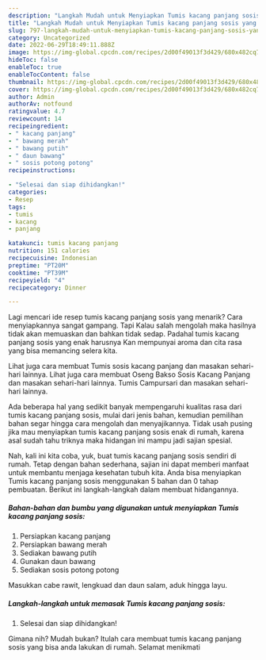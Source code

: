 ```yaml
---
description: "Langkah Mudah untuk Menyiapkan Tumis kacang panjang sosis yang Enak"
title: "Langkah Mudah untuk Menyiapkan Tumis kacang panjang sosis yang Enak"
slug: 797-langkah-mudah-untuk-menyiapkan-tumis-kacang-panjang-sosis-yang-enak
category: Uncategorized
date: 2022-06-29T18:49:11.888Z
image: https://img-global.cpcdn.com/recipes/2d00f49013f3d429/680x482cq70/tumis-kacang-panjang-sosis-foto-resep-utama.jpg
hideToc: false
enableToc: true
enableTocContent: false
thumbnail: https://img-global.cpcdn.com/recipes/2d00f49013f3d429/680x482cq70/tumis-kacang-panjang-sosis-foto-resep-utama.jpg
cover: https://img-global.cpcdn.com/recipes/2d00f49013f3d429/680x482cq70/tumis-kacang-panjang-sosis-foto-resep-utama.jpg
author: Admin
authorAv: notfound
ratingvalue: 4.7
reviewcount: 14
recipeingredient:
- " kacang panjang"
- " bawang merah"
- " bawang putih"
- " daun bawang"
- " sosis potong potong"
recipeinstructions:

- "Selesai dan siap dihidangkan!"
categories:
- Resep
tags:
- tumis
- kacang
- panjang

katakunci: tumis kacang panjang 
nutrition: 151 calories
recipecuisine: Indonesian
preptime: "PT20M"
cooktime: "PT39M"
recipeyield: "4"
recipecategory: Dinner

---
```



Lagi mencari ide resep tumis kacang panjang sosis yang menarik? Cara menyiapkannya sangat gampang. Tapi Kalau salah mengolah maka hasilnya tidak akan memuaskan dan bahkan tidak sedap. Padahal tumis kacang panjang sosis yang enak harusnya Kan mempunyai aroma dan cita rasa yang bisa memancing selera kita.


Lihat juga cara membuat Tumis sosis kacang panjang dan masakan sehari-hari lainnya. Lihat juga cara membuat Oseng Bakso Sosis Kacang Panjang dan masakan sehari-hari lainnya. Tumis Campursari dan masakan sehari-hari lainnya.

Ada beberapa hal yang sedikit banyak mempengaruhi kualitas rasa dari tumis kacang panjang sosis, mulai dari jenis bahan, kemudian pemilihan bahan segar hingga cara mengolah dan menyajikannya. Tidak usah pusing jika mau menyiapkan tumis kacang panjang sosis enak di rumah, karena asal sudah tahu triknya maka hidangan ini mampu jadi sajian spesial.


Nah, kali ini kita coba, yuk, buat tumis kacang panjang sosis sendiri di rumah. Tetap dengan bahan sederhana, sajian ini dapat memberi manfaat untuk membantu menjaga kesehatan tubuh kita. Anda bisa menyiapkan Tumis kacang panjang sosis menggunakan 5 bahan dan 0 tahap pembuatan. Berikut ini langkah-langkah dalam membuat hidangannya.

<!--inarticleads1-->

##### Bahan-bahan dan bumbu yang digunakan untuk menyiapkan Tumis kacang panjang sosis:

1. Persiapkan  kacang panjang
1. Persiapkan  bawang merah
1. Sediakan  bawang putih
1. Gunakan  daun bawang
1. Sediakan  sosis potong potong


Masukkan cabe rawit, lengkuad dan daun salam, aduk hingga layu. 

<!--inarticleads2-->

##### Langkah-langkah untuk memasak Tumis kacang panjang sosis:


1. Selesai dan siap dihidangkan!



Gimana nih? Mudah bukan? Itulah cara membuat tumis kacang panjang sosis yang bisa anda lakukan di rumah. Selamat menikmati
